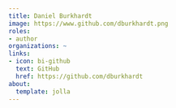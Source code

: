 ```yaml
---
title: Daniel Burkhardt
image: https://www.github.com/dburkhardt.png
roles:
- author
organizations: ~
links:
- icon: bi-github
  text: GitHub
  href: https://github.com/dburkhardt
about:
  template: jolla
---
```


